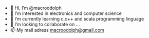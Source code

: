 - 👋 Hi, I’m @macroodolph
- 👀 I’m interested in electronics and computer science
- 🌱 I’m currently learning c,c++ and scala programming linguage
- 💞️ I’m looking to collaborate on ...
- 📫 My mail adress macroodolph@gmail.com

<!---
macroodolph/macroodolph is a ✨ special ✨ repository because its `README.md` (this file) appears on your GitHub profile.
You can click the Preview link to take a look at your changes.
--->
